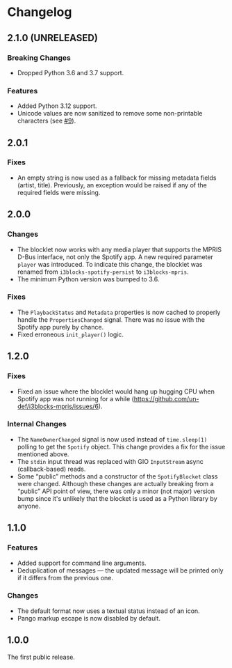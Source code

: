 # Changelog

## 2.1.0 (UNRELEASED)

### Breaking Changes

  * Dropped Python 3.6 and 3.7 support.

### Features

  * Added Python 3.12 support.
  * Unicode values are now sanitized to remove some non-printable characters (see [#9](https://github.com/un-def/i3blocks-mpris/issues/9)).

## 2.0.1

### Fixes

  * An empty string is now used as a fallback for missing metadata fields (artist, title). Previously, an exception would be raised if any of the required fields were missing.

## 2.0.0

### Changes

  * The blocklet now works with any media player that supports the MPRIS D-Bus interface, not only the Spotify app. A new required parameter `player` was introduced. To indicate this change, the blocklet was renamed from `i3blocks-spotify-persist` to `i3blocks-mpris`.
  * The minimum Python version was bumped to 3.6.

### Fixes

  * The `PlaybackStatus` and `Metadata` properties is now cached to properly handle the `PropertiesChanged` signal. There was no issue with the Spotify app purely by chance.
  * Fixed erroneous `init_player()` logic.

## 1.2.0

### Fixes

  * Fixed an issue where the blocklet would hang up hugging CPU when Spotify app was not running for a while (https://github.com/un-def/i3blocks-mpris/issues/6).

### Internal Changes

  * The `NameOwnerChanged` signal is now used instead of `time.sleep(1)` polling to get the `Spotify` object. This change provides a fix for the issue mentioned above.
  * The `stdin` input thread was replaced with GIO `InputStream` async (callback-based) reads.
  * Some “public” methods and a constructor of the `SpotifyBlocket` class were changed. Although these changes are actually breaking from a “public” API point of view, there was only a minor (not major) version bump since it's unlikely that the blocket is used as a Python library by anyone.

## 1.1.0

### Features

  * Added support for command line arguments.
  * Deduplication of messages — the updated message will be printed only if it differs from the previous one.

### Changes

  * The default format now uses a textual status instead of an icon.
  * Pango markup escape is now disabled by default.

## 1.0.0

The first public release.
